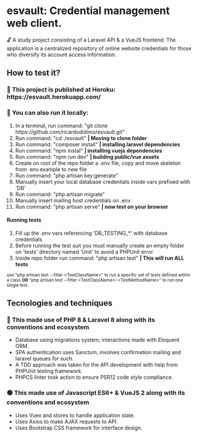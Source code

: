 <h1>esvault: Credential management web client.</h1>
    <p> 🔓 A study project consisting of a Laravel API & a VueJS frontend. The application is a centralized repository of online website credentials for those who diversify its account access information. </p>
    <h2>How to test it?</h2>
    <h3> 🔷 This project is published at Heroku: https://esvault.herokuapp.com/ </h3>
    <h3> 🔷 You can also run it locally: </h3>
    <ol>
        <li>In a terminal, run command: "git clone https://github.com/ricardodidimo/esvault.git"</li>
        <li>Run command: "cd ./esvault" <strong>| Moving to clone folder</strong></li>
        <li>Run command: "composer install"  <strong>| installing laravel dependencies</strong></li>
        <li>Run command: "npm instal" <strong>| installing vuejs dependencies</strong></li>
        <li>Run command: "npm run dev" <strong>| building public/vue assets</strong></li>
        <li>Create on root of the repo folder a .env file, copy and move skeleton from .env.example to new file</li>
        <li>Run command: "php artisan key:generate"</li>
        <li>Manually insert your local database credentials inside vars prefixed with 'DB'</li>
        <li>Run command: "php artisan migrate"</li>
        <li>Manually insert mailing host credentials on .env</li>
        <li>Run command: "php artisan serve" <strong>| now test on your browser</strong></li>
    </ol>
    <h4>Running tests</h4>
    <ol>
        <li>Fill up the .env vars referencing 'DB_TESTING_*' with database credentials</li>
        <li>Before running the test suit you must manually create an empty folder on 'tests' directory named 'Unit' to avoid a PHPUnit error</li>
        <li>Inside repo folder run command: "php artisan test" <strong>| This will run ALL tests</strong></li>
    </ol>
    <small>use "php artisan test --filter &lt;TestClassName&gt;" to run a specific set of tests defined within a class <strong>OR</strong> "php artisan test --filter &lt;TestClassName&gt;::&lt;TestMethodName&gt;" to run one single test.</small>
    <h2>Tecnologies and techniques</h2>
    <h3> 🔺 This made use of PHP 8 & Laravel 8 along with its conventions and ecosystem</h3>
    <ul>
    <li>Database using migrations system; interactions made with Eloquent ORM. </li>
    <li>SPA authentication uses Sanctum, involves confirmation mailing and laravel queues for such.</li>
    <li>A TDD approach was taken for the API development with help from PHPUnit testing framework.</li>
    <li>PHPCS linter took action to ensure PSR12 code style compliance.</li>
    </ul>
    <h3> 🟢 This made use of Javascript ES6+ & VueJS 2 along with its conventions and ecosystem</h3>
    <ul>
    <li>Uses Vuex and stores to handle application state.</li>
    <li>Uses Axios to make AJAX requests to API.</li>
    <li>Uses Bootstrap CSS framework for interface design.</li>
    </ul>
    
    
